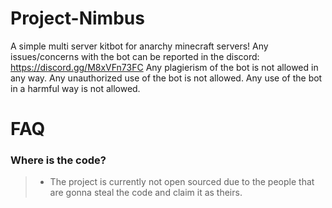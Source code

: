 # Project-Nimbus
A simple multi server kitbot for anarchy minecraft servers!
Any issues/concerns with the bot can be reported in the discord: https://discord.gg/M8xVFn73FC
Any plagierism of the bot is not allowed in any way.
Any unauthorized use of the bot is not allowed.
Any use of the bot in a harmful way is not allowed.

# FAQ
### Where is the code?
> - The project is currently not open sourced due to the people that are gonna steal the code and claim it as theirs.

